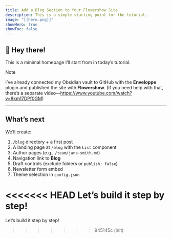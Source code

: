 ```yaml
---
title: Add a Blog Section to Your Flowershow Site
description: This is a simple starting point for the tutorial.
image: "[[hero.png]]"
showHero: true
showToc: false
---
```

## 👋 Hey there!

This is a minimal homepage I’ll start from in today’s tutorial.  

> [!note]
> I’ve already connected my Obsidian vault to GitHub with the **Enveloppe** plugin and published the site with **Flowershow**. (If you need help with that, there’s a separate video—https://www.youtube.com/watch?v=8km17DPf0GM)

---

## What’s next

We’ll create:
1. `/blog` directory + a first post  
2. A landing page at `/blog` with the `List` component  
3. Author pages (e.g., `/team/jane-smith.md`)  
4. Navigation link to **Blog**  
5. Draft controls (exclude folders or `publish: false`)  
6. Newsletter form embed  
7. Theme selection in `config.json`

<<<<<<< HEAD
Let’s build it step by step!
=======
Let’s build it step by step!
>>>>>>> 945145c (init)
